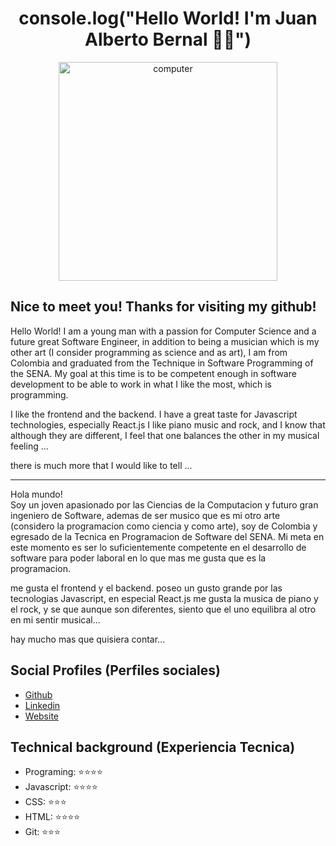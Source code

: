 
<h1 align="center">console.log("Hello World! I'm Juan Alberto Bernal 👋🏽")</h1>
<p align="center"><img src="https://i.pinimg.com/originals/47/37/f3/4737f384e164cab17788950cca6a312c.gif" alt="computer" width="350"></p>

## Nice to meet you! Thanks for visiting my github!

Hello World!
I am a young man with a passion for Computer Science and a future great Software Engineer, in addition to being a musician which is my other art (I consider programming as science and as art), I am from Colombia and graduated from the Technique in Software Programming of the SENA. My goal at this time is to be competent enough in software development to be able to work in what I like the most, which is programming.

I like the frontend and the backend. I have a great taste for Javascript technologies, especially React.js I like piano music and rock, and I know that although they are different, I feel that one balances the other in my musical feeling ...

there is much more that I would like to tell ...

<hr>

Hola mundo!<br>
Soy un joven apasionado por las Ciencias de la Computacion y futuro gran ingeniero de Software, ademas de ser musico que es mi otro arte (considero la programacion como ciencia y como arte), soy de Colombia y egresado de la Tecnica en Programacion de Software del SENA.
Mi meta en este momento es ser lo suficientemente competente en el desarrollo de software para poder laboral en lo que mas me gusta que es la programacion.

me gusta el frontend y el backend. poseo un gusto grande por las tecnologias Javascript, en especial React.js
me gusta la musica de piano y el rock, y se que aunque son diferentes, siento que el uno equilibra al otro en mi sentir musical...

hay mucho mas que quisiera contar...



## Social Profiles (Perfiles sociales)

- [Github](https://github.com/juanbernalcode)
- [Linkedin](https://www.linkedin.com/in/juan-alberto-50a680190/)
- [Website](#)

## Technical background (Experiencia Tecnica)


- Programing: ⭐️⭐️⭐️⭐️
- Javascript: ⭐️⭐️⭐️⭐️
- CSS: ⭐️⭐️⭐️
- HTML: ⭐️⭐️⭐️⭐️
- Git: ⭐️⭐️⭐️

